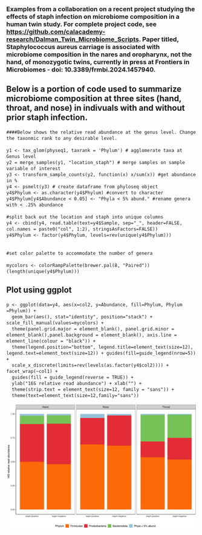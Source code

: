 ### Examples from a collaboration on a recent project studying the effects of staph infection on microbiome composition in a human twin study. For complete project code, see https://github.com/calacademy-research/Dalman_Twin_Microbiome_Scripts. Paper titled, Staphylococcus aureus carriage is associated with microbiome composition in the nares and oropharynx, not the hand, of monozygotic twins, currently in press at Frontiers in Microbiomes - doi: 10.3389/frmbi.2024.1457940.

## Below is a portion of code used to summarize microbiome composition at three sites (hand, throat, and nose) in indivuals with and without prior staph infection.
```
####Below shows the relative read abundance at the genus level. Change the taxonmic rank to any desirable level.

y1 <- tax_glom(physeq1, taxrank = 'Phylum') # agglomerate taxa at Genus level
y2 = merge_samples(y1, "location_staph") # merge samples on sample variable of interest
y3 <- transform_sample_counts(y2, function(x) x/sum(x)) #get abundance in %
y4 <- psmelt(y3) # create dataframe from phyloseq object
y4$Phylum <- as.character(y4$Phylum) #convert to character
y4$Phylum[y4$Abundance < 0.05] <- "Phyla < 5% abund." #rename genera with < .25% abundance

#split back out the location and staph into unique columns
y4 <- cbind(y4, read.table(text=y4$Sample, sep="_", header=FALSE, col.names = paste0("col", 1:2), stringsAsFactors=FALSE))
y4$Phylum <- factor(y4$Phylum, levels=rev(unique(y4$Phylum)))


#set color palette to accommodate the number of genera

mycolors <- colorRampPalette(brewer.pal(8, "Paired"))(length(unique(y4$Phylum)))
```
## Plot using ggplot

```
p <- ggplot(data=y4, aes(x=col2, y=Abundance, fill=Phylum, Phylum =Phylum)) +
  geom_bar(aes(), stat="identity", position="stack") + scale_fill_manual(values=mycolors) +
  theme(panel.grid.major = element_blank(), panel.grid.minor = element_blank(),panel.background = element_blank(), axis.line = element_line(colour = "black")) +
  theme(legend.position="bottom", legend.title=element_text(size=12), legend.text=element_text(size=12)) + guides(fill=guide_legend(nrow=5)) + 
  scale_x_discrete(limits=rev(levels(as.factor(y4$col2)))) + facet_wrap(~col1) +
  guides(fill = guide_legend(reverse = TRUE)) +
  ylab("16S relative read abundance") + xlab("") +
  theme(strip.text = element_text(size=12, family = "sans")) +
  theme(text=element_text(size=12,family="sans"))
```

![Relative read abundance of microbial phyla across sites and between staph postiive and negative samples](https://github.com/dannynielsen0/twins/blob/main/figures/Phylum_RRA.jpg)



